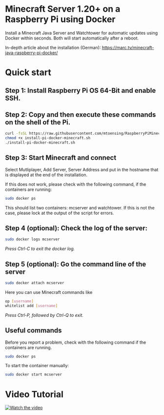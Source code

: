 # Minecraft Server 1.20+ on a Raspberry Pi using Docker

Install a Minecraft Java Server and Watchtower for automatic updates using Docker within seconds. Both will start automatically after a reboot. 

In-depth article about the installation (German): https://marc.tv/minecraft-java-raspberry-pi-docker/ 

# Quick start 

## Step 1: Install Raspberry Pi OS 64-Bit and enable SSH.

## Step 2: Copy and then execute these commands on the shell of the Pi.

```sh
curl -fsSL https://raw.githubusercontent.com/mtoensing/RaspberryPiMinecraftDocker/main/getPiMinecraftDocker.sh -o install-pi-docker-minecraft.sh 
chmod +x install-pi-docker-minecraft.sh 
./install-pi-docker-minecraft.sh
```

## Step 3: Start Minecraft and connect

Select Mutliplayer, Add Server, Server Address and put in the hostname that is displayed at the end of the installation.

If this does not work, please check with the following command, if the containers are running: 

```sh 
sudo docker ps
```

This should list two containers: mcserver and watchtower. If this is not the case, please lock at the output of the script for errors.

## Step 4 (optional): Check the log of the server:

```sh 
sudo docker logs mcserver
```

*Press Ctrl-C to exit the docker log.*

## Step 5 (optional): Go the command line of the server 

```sh 
sudo docker attach mcserver
```

Here you can use Minecraft commands like 

```sh 
op [username] 
whitelist add [username] 
```

*Press Ctrl-P, followed by Ctrl-Q to exit.*

## Useful commands

Before you report a problem, check with the following command if the containers are running. 

```sh 
sudo docker ps
```
 
To start the container manually: 

```sh 
sudo docker start mcserver
```

# Video Tutorial

[![Watch the video](https://img.youtube.com/vi/BuHOyhM2fCg/maxresdefault.jpg)](https://youtu.be/BuHOyhM2fCg)
